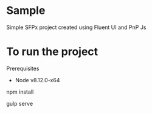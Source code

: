 # Sample
Simple SFPx project created using Fluent UI and PnP  Js

# To run the project

Prerequisites
- Node v8.12.0-x64

npm install

gulp serve
